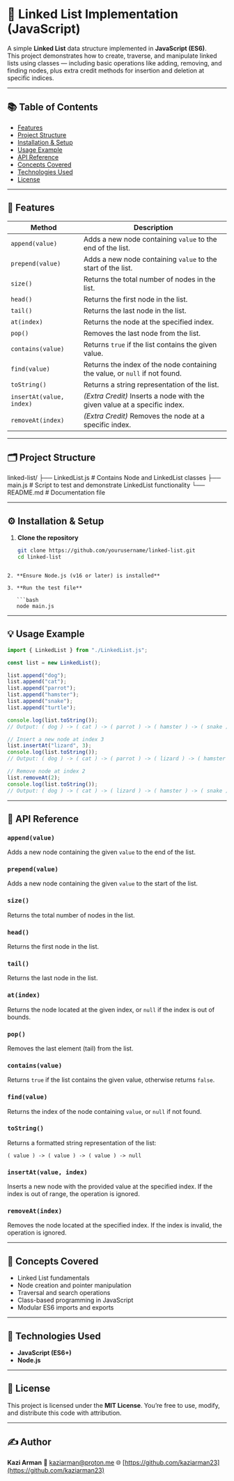 # 🧩 Linked List Implementation (JavaScript)

A simple **Linked List** data structure implemented in **JavaScript (ES6)**.  
This project demonstrates how to create, traverse, and manipulate linked lists using classes — including basic operations like adding, removing, and finding nodes, plus extra credit methods for insertion and deletion at specific indices.

---

## 📚 Table of Contents

- [Features](#-features)
- [Project Structure](#-project-structure)
- [Installation & Setup](#️-installation--setup)
- [Usage Example](#-usage-example)
- [API Reference](#-api-reference)
- [Concepts Covered](#-concepts-covered)
- [Technologies Used](#-technologies-used)
- [License](#-license)

---

## 🚀 Features

| Method                   | Description                                                                 |
| ------------------------ | --------------------------------------------------------------------------- |
| `append(value)`          | Adds a new node containing `value` to the end of the list.                  |
| `prepend(value)`         | Adds a new node containing `value` to the start of the list.                |
| `size()`                 | Returns the total number of nodes in the list.                              |
| `head()`                 | Returns the first node in the list.                                         |
| `tail()`                 | Returns the last node in the list.                                          |
| `at(index)`              | Returns the node at the specified index.                                    |
| `pop()`                  | Removes the last node from the list.                                        |
| `contains(value)`        | Returns `true` if the list contains the given value.                        |
| `find(value)`            | Returns the index of the node containing the value, or `null` if not found. |
| `toString()`             | Returns a string representation of the list.                                |
| `insertAt(value, index)` | _(Extra Credit)_ Inserts a node with the given value at a specific index.   |
| `removeAt(index)`        | _(Extra Credit)_ Removes the node at a specific index.                      |

---

## 🗂 Project Structure

linked-list/
├── LinkedList.js # Contains Node and LinkedList classes
├── main.js # Script to test and demonstrate LinkedList functionality
└── README.md # Documentation file

---

## ⚙️ Installation & Setup

1. **Clone the repository**
   ```bash
   git clone https://github.com/yourusername/linked-list.git
   cd linked-list
   ```

````

2. **Ensure Node.js (v16 or later) is installed**

3. **Run the test file**

   ```bash
   node main.js
````

---

## 💡 Usage Example

```js
import { LinkedList } from "./LinkedList.js";

const list = new LinkedList();

list.append("dog");
list.append("cat");
list.append("parrot");
list.append("hamster");
list.append("snake");
list.append("turtle");

console.log(list.toString());
// Output: ( dog ) -> ( cat ) -> ( parrot ) -> ( hamster ) -> ( snake ) -> ( turtle ) -> null

// Insert a new node at index 3
list.insertAt("lizard", 3);
console.log(list.toString());
// Output: ( dog ) -> ( cat ) -> ( parrot ) -> ( lizard ) -> ( hamster ) -> ( snake ) -> ( turtle ) -> null

// Remove node at index 2
list.removeAt(2);
console.log(list.toString());
// Output: ( dog ) -> ( cat ) -> ( lizard ) -> ( hamster ) -> ( snake ) -> ( turtle ) -> null
```

---

## 🧠 API Reference

### `append(value)`

Adds a new node containing the given `value` to the end of the list.

### `prepend(value)`

Adds a new node containing the given `value` to the start of the list.

### `size()`

Returns the total number of nodes in the list.

### `head()`

Returns the first node in the list.

### `tail()`

Returns the last node in the list.

### `at(index)`

Returns the node located at the given index, or `null` if the index is out of bounds.

### `pop()`

Removes the last element (tail) from the list.

### `contains(value)`

Returns `true` if the list contains the given value, otherwise returns `false`.

### `find(value)`

Returns the index of the node containing `value`, or `null` if not found.

### `toString()`

Returns a formatted string representation of the list:

```
( value ) -> ( value ) -> ( value ) -> null
```

### `insertAt(value, index)`

Inserts a new node with the provided value at the specified index.
If the index is out of range, the operation is ignored.

### `removeAt(index)`

Removes the node located at the specified index.
If the index is invalid, the operation is ignored.

---

## 🧩 Concepts Covered

- Linked List fundamentals
- Node creation and pointer manipulation
- Traversal and search operations
- Class-based programming in JavaScript
- Modular ES6 imports and exports

---

## 🧰 Technologies Used

- **JavaScript (ES6+)**
- **Node.js**

---

## 🪪 License

This project is licensed under the **MIT License**.
You’re free to use, modify, and distribute this code with attribution.

---

## ✍️ Author

**Kazi Arman**
📧 [kaziarman@proton.me](mailto:kaziarman@proton.me)
🌐 [https://github.com/kaziarman23](https://github.com/kaziarman23)
